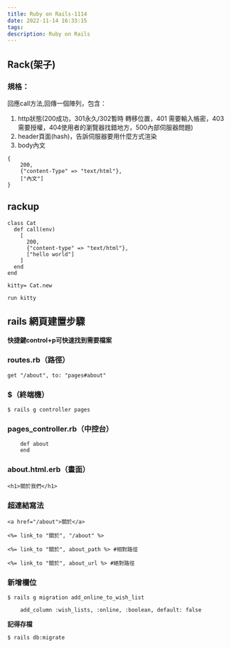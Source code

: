 ```yaml
---
title: Ruby on Rails-1114
date: 2022-11-14 16:33:15
tags: 
description: Ruby on Rails
---
```


## Rack(架子)

### 規格：

回應call方法,回傳一個陣列，包含：
1. http狀態(200成功，301永久/302暫時 轉移位置，401 需要輸入帳密，403 需要授權，404使用者的瀏覽器找錯地方，500內部伺服器問題)
2. header頁面(hash)，告訴伺服器要用什麼方式渲染
3. body內文

```ruby=
{
    200,
    {"content-Type" => "text/html"},
    ["內文"]
}
```

## rackup

```ruby=
class Cat
  def call(env)
    [
      200,
      {"content-type" => "text/html"}, 
      ["hello world"]
    ]
  end
end

kitty= Cat.new

run kitty
```

## rails 網頁建置步驟

**快捷鍵control+p可快速找到需要檔案**


### routes.rb（路徑）

```ruby=
get "/about", to: "pages#about"
```

### $（終端機）

```ruby=
$ rails g controller pages
```

### pages_controller.rb（中控台）

```ruby=
    def about
    end
```

### about.html.erb（畫面）

```ruby=
<h1>關於我們</h1>
```

### 超連結寫法
```ruby=
<a href="/about">關於</a>

<%= link_to "關於", "/about" %>

<%= link_to "關於", about_path %> #相對路徑

<%= link_to "關於", about_url %> #絕對路徑
```

### 新增欄位

```
$ rails g migration add_online_to_wish_list
```

```
    add_column :wish_lists, :online, :boolean, default: false
```
**記得存檔**

```
$ rails db:migrate
```
